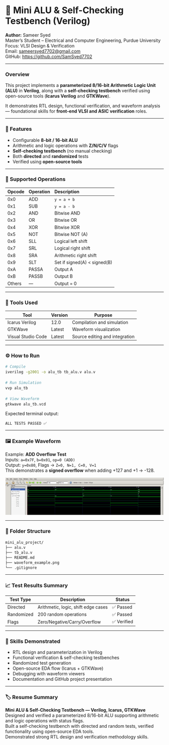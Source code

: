 # 🧠 Mini ALU & Self-Checking Testbench (Verilog)

**Author:** Sameer Syed  
Master’s Student – Electrical and Computer Engineering, Purdue University  
Focus: VLSI Design & Verification  
Email: sameersyed7702@gmail.com  
GitHub: https://github.com/SamSyed7702

---

### Overview
This project implements a **parameterized 8/16-bit Arithmetic Logic Unit (ALU)** in **Verilog**, along with a **self-checking testbench** verified using open-source tools (**Icarus Verilog** and **GTKWave**).

It demonstrates RTL design, functional verification, and waveform analysis — foundational skills for **front-end VLSI and ASIC verification** roles.

---

### 🚀 Features
- Configurable **8-bit / 16-bit ALU**
- Arithmetic and logic operations with **Z/N/C/V** flags
- **Self-checking testbench** (no manual checking)
- Both **directed** and **randomized** tests
- Verified using **open-source tools**

---

### 🧮 Supported Operations

| Opcode | Operation | Description |
|:-------|:-----------|:-------------|
| 0x0 | ADD | `y = a + b` |
| 0x1 | SUB | `y = a - b` |
| 0x2 | AND | Bitwise AND |
| 0x3 | OR  | Bitwise OR |
| 0x4 | XOR | Bitwise XOR |
| 0x5 | NOT | Bitwise NOT (A) |
| 0x6 | SLL | Logical left shift |
| 0x7 | SRL | Logical right shift |
| 0x8 | SRA | Arithmetic right shift |
| 0x9 | SLT | Set if signed(A) < signed(B) |
| 0xA | PASSA | Output A |
| 0xB | PASSB | Output B |
| Others | — | Output = 0 |

---

### 🧰 Tools Used

| Tool | Version | Purpose |
|------|----------|----------|
| Icarus Verilog | 12.0 | Compilation and simulation |
| GTKWave | Latest | Waveform visualization |
| Visual Studio Code | Latest | Source editing and integration |

---

### ⚙️ How to Run

```bash
# Compile
iverilog -g2001 -o alu_tb tb_alu.v alu.v

# Run Simulation
vvp alu_tb

# View Waveform
gtkwave alu_tb.vcd
```

Expected terminal output:
```
ALL TESTS PASSED ✅
```

---

### 🖼 Example Waveform

Example: **ADD Overflow Test**  
Inputs: `a=0x7F`, `b=0x01`, `op=0 (ADD)`  
Output: `y=0x80`, Flags → `Z=0, N=1, C=0, V=1`  
This demonstrates a **signed overflow** when adding +127 and +1 → -128.

![Mini ALU waveform](waveform_example.png)

---

### 📂 Folder Structure

```
mini_alu_project/
├── alu.v
├── tb_alu.v
├── README.md
├── waveform_example.png
└── .gitignore
```

---

### 📈 Test Results Summary

| Test Type | Description | Status |
|------------|--------------|--------|
| Directed | Arithmetic, logic, shift edge cases | ✅ Passed |
| Randomized | 200 random operations | ✅ Passed |
| Flags | Zero/Negative/Carry/Overflow | ✅ Verified |

---

### 🎯 Skills Demonstrated
- RTL design and parameterization in Verilog  
- Functional verification & self-checking testbenches  
- Randomized test generation  
- Open-source EDA flow (Icarus + GTKWave)  
- Debugging with waveform viewers  
- Documentation and GitHub project presentation

---

### 🏷 Resume Summary

**Mini ALU & Self-Checking Testbench — Verilog, Icarus, GTKWave**  
Designed and verified a parameterized 8/16-bit ALU supporting arithmetic and logic operations with status flags.  
Built a self-checking testbench with directed and random tests, verified functionality using open-source EDA tools.  
Demonstrated strong RTL design and verification methodology skills.

